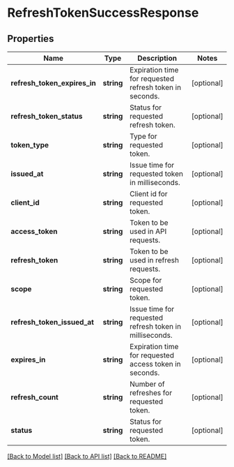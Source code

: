 # RefreshTokenSuccessResponse

## Properties
Name | Type | Description | Notes
------------ | ------------- | ------------- | -------------
**refresh_token_expires_in** | **string** | Expiration time for requested refresh token in seconds. | [optional] 
**refresh_token_status** | **string** | Status for requested refresh token. | [optional] 
**token_type** | **string** | Type for requested token. | [optional] 
**issued_at** | **string** | Issue time for requested token in milliseconds. | [optional] 
**client_id** | **string** | Client id for requested token. | [optional] 
**access_token** | **string** | Token to be used in API requests. | [optional] 
**refresh_token** | **string** | Token to be used in refresh requests. | [optional] 
**scope** | **string** | Scope for requested token. | [optional] 
**refresh_token_issued_at** | **string** | Issue time for requested refresh token in milliseconds. | [optional] 
**expires_in** | **string** | Expiration time for requested access token in seconds. | [optional] 
**refresh_count** | **string** | Number of refreshes for requested token. | [optional] 
**status** | **string** | Status for requested token. | [optional] 

[[Back to Model list]](../../README.md#documentation-for-models) [[Back to API list]](../../README.md#documentation-for-api-endpoints) [[Back to README]](../../README.md)

